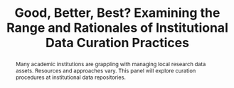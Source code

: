 ---
abstract: Many academic institutions are grappling with managing local research data
  assets. Resources and approaches vary. This panel will explore curation procedures
  at institutional data repositories.
creators:
- Peer, Limor
- Rice, Robin
- White, Wendy
- Arguillas, Florio
date: null
document_url: https://services.phaidra.univie.ac.at/api/object/o:429530/download
grand_parent: iPRES
institutions: []
keywords:
- data curation
- data management
- institutional repositories
landing_page_url: https://phaidra.univie.ac.at/o:429530
language: eng
layout: publication
license: CC BY 4.0 International
notes_url: null
parent: iPRES 2015
presentation_url: null
publication_type: paper
size: 320371
source_name: iPRES
title: Good, Better, Best? Examining the Range and Rationales of Institutional Data
  Curation Practices
year: 2015
---